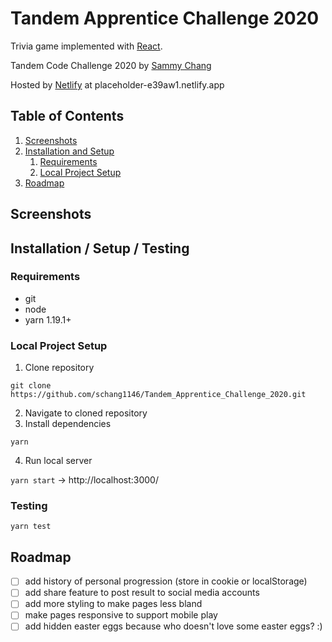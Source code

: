 # Tandem Apprentice Challenge 2020

Trivia game implemented with [React](https://reactjs.org/).

Tandem Code Challenge 2020 by [Sammy Chang](https://github.com/schang1146)

Hosted by [Netlify](https://www.netlify.com/) at placeholder-e39aw1.netlify.app

## Table of Contents

1. [Screenshots](#Screenshots)
2. [Installation and Setup](#Installation-and-Setup)
    1. [Requirements](#Requirements)
    2. [Local Project Setup](#Local-Project-Setup)
3. [Roadmap](#Roadmap)

## Screenshots

## Installation / Setup / Testing

### Requirements

-   git
-   node
-   yarn 1.19.1+

### Local Project Setup

1. Clone repository

`git clone https://github.com/schang1146/Tandem_Apprentice_Challenge_2020.git`

2. Navigate to cloned repository
3. Install dependencies

`yarn`

4. Run local server

`yarn start` -> http://localhost:3000/

### Testing

`yarn test`

## Roadmap

-   [ ] add history of personal progression (store in cookie or localStorage)
-   [ ] add share feature to post result to social media accounts
-   [ ] add more styling to make pages less bland
-   [ ] make pages responsive to support mobile play
-   [ ] add hidden easter eggs because who doesn't love some easter eggs? :)
